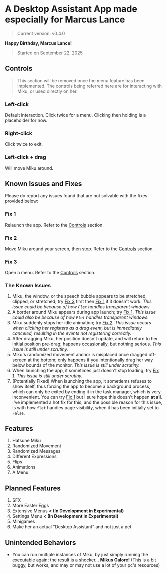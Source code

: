 # A Desktop Assistant App made especially for Marcus Lance

> Current version: v0.4.0

**Happy Birthday, Marcus Lance!**

> Started on September 22, 2025

## Controls

> This section will be removed once the menu feature has been implemented.
> The controls being referred here are for interacting with Miku, or used directly on her.

### Left-click

Default interaction. Click twice for a menu. Clicking then holding is a placeholder for now.

### Right-click

Click twice to exit.

### Left-click + drag

Will move Miku around.

## Known Issues and Fixes

Please do report any issues found that are not solvable with the fixes provided below:

### Fix 1

Relaunch the app. Refer to the [Controls](#controls) section.

### Fix 2

Move Miku around your screen, then stop. Refer to the [Controls](#controls) section.

### Fix 3

Open a menu. Refer to the [Controls](#controls) section.

### The Known Issues

1. Miku, the window, or the speech bubble appears to be stretched, clipped, or stretched; try [Fix 3](#fix-3) first then [Fix 1](#fix-1) if it doesn't work. *This issue could be because of how `Flet` handles transparent windows.*
2. A border around Miku appears during app launch; try [Fix 1](#fix-1). *This issue could also be because of how `Flet` handles transparent windows.*
3. Miku suddenly stops her idle animation; try [Fix 2](#fix-2). *This issue occurs when clicking her registers as a drag event, but is immediately canceled, resulting in the events not registering correctly.*
4. After dragging Miku, her position doesn't update, and will return to her initial position pre-drag; happens occasionally, but nothing serious. *This issue is still under scrutiny.*
5. Miku's randomized movement anchor is misplaced once dragged off-screen at the bottom; only happens if you intentionally drag her way below bounds of the monitor. *This issue is still under scrutiny.*
6. When launching the app, it sometimes just doesn't stop loading; try [Fix 1](#fix-1). *This issue is still under scrutiny.*
7. (Potentially Fixed) When launching the app, it sometiems refuses to show itself, thus forcing the app to become a background process, which can only be exited by ending it in the task manager, which is very inconvenient. You can try [Fix 1](#fix-1) but I sure hope this doesn't happen **at all**. I've implemented a hot fix for this, and the possible reason for this issue, is with how `flet` handles page visibility, when it has been initially set to `False`.

## Features

1. Hatsune Miku
2. Randomized Movement
3. Randomized Messages
4. Different Expressions
5. Flips
6. Animations
7. A Menu

## Planned Features

1. SFX
2. More Easter Eggs
3. Extensive Menus **< (In Development in Experimental)**
4. Settings Menu **< (In Development in Experimental)**
5. Minigames
6. Make her an actual "Desktop Assistant" and not just a pet

## Unintended Behaviors

- You can run multiple instances of Miku, by just simply running the executable again; the result is a shocker... **Mikus Galore!** (This is a bit buggy, but works, and may or may not use a lot of your pc's resources)
